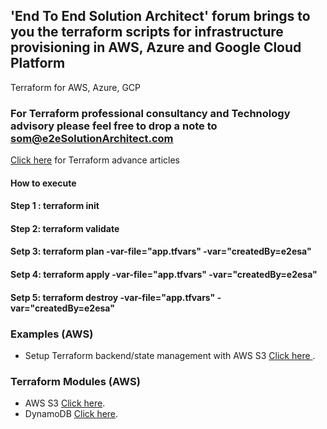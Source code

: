 ## 'End To End Solution Architect' forum brings to you the terraform scripts for infrastructure provisioning in AWS, Azure and Google Cloud Platform
Terraform for AWS, Azure, GCP

### For Terraform professional consultancy and Technology advisory please feel free to drop a note to som@e2eSolutionArchitect.com
[Click here](https://e2esolutionarchitect.com/tag/terraform) for Terraform advance articles

#### How to execute
#### Step 1 : terraform init
#### Step 2: terraform validate
#### Setp 3: terraform plan -var-file="app.tfvars" -var="createdBy=e2esa"
#### Setp 4: terraform apply -var-file="app.tfvars" -var="createdBy=e2esa"
#### Setp 5: terraform destroy -var-file="app.tfvars" -var="createdBy=e2esa"

### Examples (AWS)
- Setup Terraform backend/state management with AWS S3 [Click here ](https://github.com/e2eSolutionArchitect/terraform/tree/main/providers/aws/examples/e2esa-aws-s3backend).

### Terraform Modules (AWS)
- AWS S3 [Click here](https://github.com/e2eSolutionArchitect/terraform/tree/main/providers/aws/modules/e2esa-aws-s3).
- DynamoDB [Click here](https://github.com/e2eSolutionArchitect/terraform/tree/main/providers/aws/modules/e2esa-aws-dynamodb).
